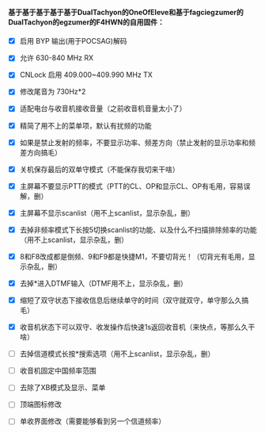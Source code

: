 #### 基于基于基于基于基于DualTachyon的OneOfEleve和基于fagciegzumer的DualTachyon的egzumer的F4HWN的自用固件：
- [x] 启用 BYP 输出(用于POCSAG)解码
- [x] 允许 630-840 MHz RX
- [x] CNLock 启用 409.000~409.990 MHz TX
- [x] 修改尾音为 730Hz*2
- [x] 适配电台与收音机接收音量（之前收音机音量太小了）
- [x] 精简了用不上的菜单项，默认有扰频的功能
- [x] 如果是禁止发射的频率，不要显示功率、频差方向（禁止发射的显示功率和频差方向搞毛）
- [x] 关机保存最后的双单守模式（不能保存我切来干啥）
- [x] 主屏幕不要显示PTT的模式（PTT的CL、OP和显示CL、OP有毛用，容易误解，删）
- [x] 主屏幕不显示scanlist（用不上scanlist，显示杂乱，删）
- [x] 去掉非频率模式下长按5切换scanlist的功能、以及什么不扫描排除频率的功能（用不上scanlist，显示杂乱，删）
- [x] 8和F8改成都是倒频、9和F9都是快捷M1，不要切背光！（切背光有毛用，显示杂乱，删）
- [x] 去掉*进入DTMF输入（DTMF用不上，显示杂乱，删）
- [x] 缩短了双守状态下接收信息后继续单守的时间（双守就双守，单守那么久搞毛）
- [x] 收音机状态下可以双守、收发操作后快速1s返回收音机（来快点，等那么久干啥）

- [ ] 去掉信道模式长按*搜索选项（用不上scanlist，显示杂乱，删）
- [ ] 收音机固定中国频率范围
- [ ] 去除了XB模式及显示、菜单
- [ ] 顶端图标修改
- [ ] 单收界面修改（需要能够看到另一个信道频率）
